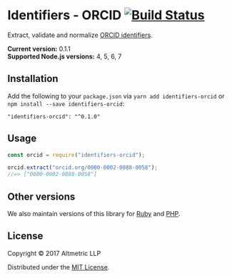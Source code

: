 # Identifiers - ORCID [![Build Status](https://travis-ci.org/altmetric/identifiers-orcid.svg?branch=master)](https://travis-ci.org/altmetric/identifiers-orcid)

Extract, validate and normalize [ORCID identifiers](http://orcid.org/).

**Current version:** 0.1.1  
**Supported Node.js versions:** 4, 5, 6, 7

## Installation

Add the following to your `package.json` via `yarn add identifiers-orcid` or `npm install --save identifiers-orcid`:

```shell
"identifiers-orcid": "^0.1.0"
```

## Usage

```javascript
const orcid = require("identifiers-orcid");

orcid.extract("orcid.org/0000-0002-0088-0058");
//=> ["0000-0002-0088-0058"]
```

## Other versions

We also maintain versions of this library for [Ruby](https://github.com/altmetric/identifiers) and [PHP](https://github.com/altmetric/php-identifiers).

## License

Copyright © 2017 Altmetric LLP

Distributed under the [MIT License](http://opensource.org/licenses/MIT).
